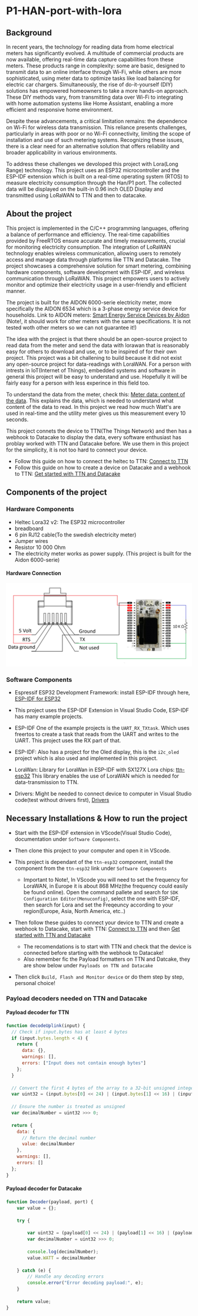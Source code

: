 # P1-HAN-port-with-lora

## Background

In recent years, the technology for reading data from home electrical meters 
has significantly evolved. A multitude of commercial products are now 
available, offering real-time data capture capabilities from these meters. 
These products range in complexity: some are basic, designed to transmit 
data to an online interface through Wi-Fi, while others are more 
sophisticated, using meter data to optimize tasks like load balancing for 
electric car chargers. Simultaneously, the rise of do-it-yourself (DIY) 
solutions has empowered homeowners to take a more hands-on approach. 
These DIY methods vary, from transmitting data over Wi-Fi to integrating 
with home automation systems like Home Assistant, enabling a more 
efficient and responsive home environment.

Despite these advancements, a critical limitation remains: the dependence on 
Wi-Fi for wireless data transmission. This reliance presents challenges, 
particularly in areas with poor or no Wi-Fi connectivity, limiting the scope of 
installation and use of such metering systems. Recognizing these issues, there 
is a clear need for an alternative solution that offers reliability and broader 
applicability in various environments.

To address these challenges we devoloped this project with Lora(Long Range) technology.
This project uses an ESP32 microcontroller
and the ESP-IDF extension which is built on a real-time operating system (RTOS) to measure 
electricity consumption through the Han/P1 port. The collected data will be displayed on the built-in 0.96 inch OLED Display and 
transmitted using LoRaWAN to TTN and then to datacake.

## About the project
This project is implemented in the C/C++ programming languages, offering a balance of performance and efficiency. The real-time capabilities provided by FreeRTOS ensure accurate and timely measurements, crucial for monitoring electricity consumption. The integration of LoRaWAN technology enables wireless communication, allowing users to remotely access and manage data through platforms like TTN and Datacake. The project showcases a comprehensive solution for smart metering, combining hardware components, software development with ESP-IDF, and wireless communication through LoRaWAN. This project empowers users to actively monitor and optimize their electricity usage in a user-friendly and efficient manner.

The project is built for the AIDON 6000-serie electricity meter, more specifically the AIDON 6534 which is a 3-phase energy service device for households. Link to AIDON meters: [Smart Energy Service Devices by Aidon](https://aidon.com/solutions/smart-energy-service-devices/)
(Note!, it should work for other meters with the same specifications. It is not tested woth other meters so we can not guarantee it!)

The idea with the project is that there should be an open-source project to read data from the meter and send the data with lorawan that is reasonably easy for others to download and use, or to be inspired of for their own project. This project was a bit challening to build because it did not exist any open-source project for data-readings with LoraWAN. For a person with intrests in IoT(Internet of Things), embedded systems and software in general this project will be easy to understand and use. Hopefully it will be fairly easy for a person with less experince in this field too.

To understand the data from the meter, check this: [Meter data: content of the data](https://www.kode24.no/guider/smart-meter-part-1-getting-the-meter-data/71287300). This explains the data, which is needed to understand what content of the data to read. In this project we read how much Watt's are used in real-time and the utility meter gives us this measurement every 10 seconds.

This project connets the device to TTN(The Things Network) and then has a webhook to Datacake to display the data, every software enthusiast has problay worked with TTN and Datacake before. We use them in this project for the simplicity, it is not too hard to connect your device.
- Follow this guide on how to connect the heltec to TTN: [Connect to TTN](https://docs.heltec.org/en/node/esp32/esp32_general_docs/lorawan/connect_to_gateway.html)
- Follow this guide on how to create a device on Datacake and a webhook to TTN: [Get started with TTN and Datacake](https://www.youtube.com/watch?v=WGVFgYp3k3s)

## Components of the project

### Hardware Components
- Heltec Lora32 v2: The ESP32 microcontroller
- breadboard
- 6 pin RJ12 cable(To the swedish electricity meter)
- Jumper wires
- Resistor 10 000 Ohm
- The electricity meter works as power supply. (This project is built for the Aidon 6000-serie)

#### Hardware Connection
![Wire connection](wireingdiagram.png)


### Software Components
- Espressif ESP32 Development Framework: install ESP-IDF through here, [ESP-IDF for ESP32](https://docs.espressif.com/projects/esp-idf/en/stable/esp32/index.html)
- This project uses the ESP-IDF Extension in Visual Studio Code, ESP-IDF has many example projects.
- ESP-IDF One of the example projects is the `UART_RX_TXtask`. Which uses freertos to create a task that reads from the UART and writes to the UART. This project uses the RX part of that.
- ESP-IDF: Also has a project for the Oled display, this is the `i2c_oled` project which is also used and implemented in this project.

- LoraWan: Library for LoraWan in ESP-IDF with SX127X Lora chips: [ttn-esp32](https://github.com/manuelbl/ttn-esp32) This library enables the use of LoraWAN which is needed for data-transmission to TTN.
- Drivers: Might be needed to connect device to computer in Visual Studio code(test without drivers first), [Drivers](https://www.silabs.com/developers/usb-to-uart-bridge-vcp-drivers?tab=downloads)

## Necessary Installations & How to run the project
- Start with the ESP-IDF extension in VScode(Visual Studio Code), documentation under `Software Components`.
- Then clone this project to your computer and open it in VScode.
- This project is dependant of the `ttn-esp32` component, install the component from the `ttn-esp32` link under `Software Components`
  - Important to Note!, In VScode you will need to set the frequency for LoraWAN, in Europe it is about 868 MHz(the frequency could easily be found online). Open the command pallete and search for `SDK Configuration Editor(Menuconfig)`, select the one with ESP-IDF, then search for Lora and set the Freqeuncy according to your region(Europe, Asia, North America, etc..)
- Then follow these guides to connect your device to TTN and create a webhook to Datacake, start with TTN: [Connect to TTN](https://docs.heltec.org/en/node/esp32/esp32_general_docs/lorawan/connect_to_gateway.html) and then [Get started with TTN and Datacake](https://www.youtube.com/watch?v=WGVFgYp3k3s)
  - The recomendations is to start with TTN and check that the device is connected before starting with the webhook to Datacake!
  - Also remember fic the Payload formatters on TTN and Datcake, they are show below under `Payloads on TTN and Datacake`

- Then click `Build, Flash and Monitor device` or do them step by step, personal choice!



### Payload decoders needed on TTN and Datacake
#### Payload decoder for TTN
```Javascript
function decodeUplink(input) {
  // Check if input.bytes has at least 4 bytes
  if (input.bytes.length < 4) {
    return {
      data: {},
      warnings: [],
      errors: ["Input does not contain enough bytes"]
    };
  }

  // Convert the first 4 bytes of the array to a 32-bit unsigned integer
  var uint32 = (input.bytes[0] << 24) | (input.bytes[1] << 16) | (input.bytes[2] << 8) | input.bytes[3];

  // Ensure the number is treated as unsigned
  var decimalNumber = uint32 >>> 0;

  return {
    data: {
      // Return the decimal number
      value: decimalNumber
    },
    warnings: [],
    errors: []
  };
}
```

#### Payload decoder for Datacake
``` Javascript
function Decoder(payload, port) {
    var value = {};
    
    try {
        
        var uint32 = (payload[0] << 24) | (payload[1] << 16) | (payload[2] << 8) | payload[3];
        var decimalNumber = uint32 >>> 0;
        
        console.log(decimalNumber);
        value.WATT = decimalNumber

    } catch (e) {
        // Handle any decoding errors
        console.error("Error decoding payload:", e);
    }

    return value;
}
```
















